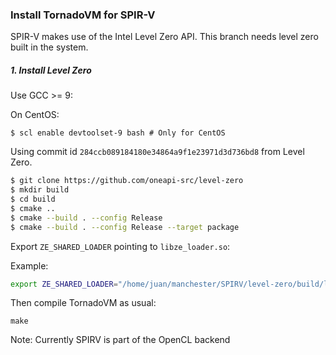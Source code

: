 ### Install TornadoVM for SPIR-V

SPIR-V makes use of the Intel Level Zero API. This branch needs level zero built in the system.

##### 1. Install Level Zero

Use GCC >= 9:

On CentOS:

```
$ scl enable devtoolset-9 bash # Only for CentOS
```

Using commit id `284ccb089184180e34864a9f1e23971d3d736bd8` from Level Zero.

```bash
$ git clone https://github.com/oneapi-src/level-zero
$ mkdir build
$ cd build
$ cmake ..
$ cmake --build . --config Release
$ cmake --build . --config Release --target package
```

Export `ZE_SHARED_LOADER` pointing to `libze_loader.so`:

Example:

```bash 
export ZE_SHARED_LOADER="/home/juan/manchester/SPIRV/level-zero/build/lib/libze_loader.so"
```

Then compile TornadoVM as usual:

```
make 
```

Note: Currently SPIRV is part of the OpenCL backend







